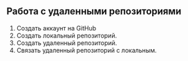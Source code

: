 ## **Работа с удаленными репозиториями**
1. Создать аккаунт на GitHub
2. Создать локальный репозиторий.
3. Создать удаленный репозиторий.
4. Связать удаленный репозиторий с локальным.
